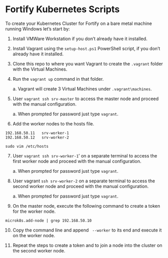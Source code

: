 # Fortify Kubernetes Scripts

To create your Kubernetes Cluster for Fortify on a bare metal machine running Windows let’s start by:
1)	Install VMWare Workstation if you don’t already have it installed.

2)	Install Vagrant using the ```setup-host.ps1``` PowerShell script, if you don’t already have it installed.  

3)	Clone this repo to where you want Vagrant to create the ```.vagrant``` folder with the Virtual Machines.

4)	Run the ```vagrant up``` command in that folder.
    
    a.	Vagrant will create 3 Virtual Machines under ```.vagrant\machines```.

5)	User ```vagrant ssh srv-master``` to access the master node and proceed with the manual configuration.
    
    a.	When prompted for password just type ```vagrant```.

6)	Add the worker nodes to the hosts file.
```
192.168.50.11   srv-worker-1
192.168.50.12   srv-worker-2
```
```sudo vim /etc/hosts```

7)	User ```vagrant ssh srv-worker-1```’ on a separate terminal to access the first worker node and proceed with the manual configuration.

    a.	When prompted for password just type ```vagrant```.

8)	User vagrant ```ssh srv-worker-2``` on a separate terminal to access the second worker node and proceed with the manual configuration.

    a.	When prompted for password just type ```vagrant```.

9)	On the master node, execute the following command to create a token for the worker node.

```microk8s.add-node | grep 192.168.50.10```

10)	Copy the command line and append ``` --worker``` to its end and execute it on the worker node.

11)	Repeat the steps to create a token and to join a node into the cluster on the second worker node.
